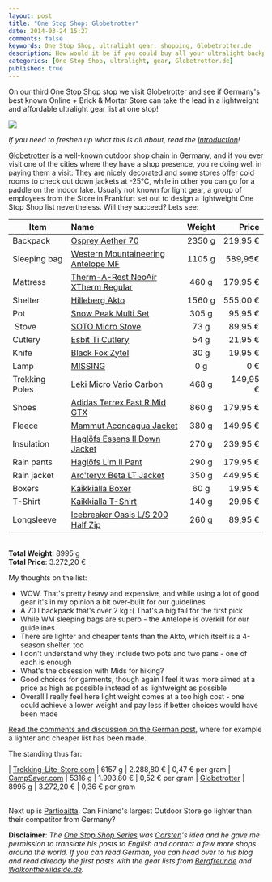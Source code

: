 ```yaml
---
layout: post
title: "One Stop Shop: Globetrotter"
date: 2014-03-24 15:27
comments: false
keywords: One Stop Shop, ultralight gear, shopping, Globetrotter.de
description: How would it be if you could buy all your ultralight backpacking equipment in just one shop? This article series shows if that's possible!
categories: [One Stop Shop, ultralight, gear, Globetrotter.de]
published: true
---
```


On our third [One Stop Shop](http://hikinginfinland.com/blog/categories/one-stop-shop/) stop we visit [Globetrotter](https://www.globetrotter.de/?utm_source=PTID13002584) and see if Germany's best known Online + Brick & Mortar Store can take the lead in a lightweight and affordable ultralight gear list at one stop!

<img style="max-width:100%" src="https://farm8.staticflickr.com/7012/13307056113_a44aef5cba_b.jpg#tl-503544980988493824;1043138249" /><script async charset="utf-8" src="//cdn.thinglink.me/jse/embed.js"></script>

<!-- more -->

*If you need to freshen up what this is all about, read the [Introduction](http://hikinginfinland.com/2014/03/one-stop-shop-introduction.html)!*

[Globetrotter](https://www.globetrotter.de/?utm_source=PTID13002584) is a well-known outdoor shop chain in Germany, and if you ever visit one of the cities where they have a shop presence, you're doing well in paying them a visit: They are nicely decorated and some stores offer cold rooms to check out down jackets at -25°C, while in other you can go for a paddle on the indoor lake. Usually not known for light gear, a group of employees from the Store in Frankfurt set out to design a lightweight One Stop Shop list nevertheless. Will they succeed? Lets see:

| **Item**             | **Name**                   | **Weight**               | **Price**
| -------------------- |:-------------------------- |:------------------------:| ---------------:
| Backpack             | [Osprey Aether 70](https://www.globetrotter.de/shop/osprey-aether-70-218966?utm_source=PTID13002584) | 2350 g | 219,95 €
| Sleeping bag         | [Western Mountaineering Antelope MF](https://www.globetrotter.de/shop/western-mountaineering-antelope-mf-113423?utm_source=PTID13002584) | 1105 g | 589,95€
| Mattress             | [Therm-A-Rest NeoAir XTherm Regular](https://www.globetrotter.de/shop/therm-a-rest-neoair-xtherm-200119?utm_source=PTID13002584) | 460 g | 179,95 €
| Shelter              | [Hilleberg Akto](https://www.globetrotter.de/shop/hilleberg-akto-100561/?utm_source=PTID13002584) | 1560 g | 555,00 €
| Pot                  | [Snow Peak Multi Set](https://www.globetrotter.de/shop/snow-peak-multi-topfset-titan-114295/?utm_source=PTID13002584) | 305 g | 95,95 €
| Stove                | [SOTO Micro Stove](https://www.globetrotter.de/shop/soto-micro-stove-137899/?utm_source=PTID13002584) | 73 g | 89,95 €
| Cutlery              | [Esbit Ti Cutlery](https://www.globetrotter.de/shop/esbit-titanbesteck-mit-tasche-136906?utm_source=PTID13002584) | 54 g | 21,95 €
| Knife                | [Black Fox Zytel](https://www.globetrotter.de/shop/black-fox-zytel-180034?utm_source=PTID13002584) | 30 g | 19,95 €
| Lamp                 | [MISSING]() | 0 g | 0 €
| Trekking Poles       | [Leki Micro Vario Carbon](https://www.globetrotter.de/shop/leki-micro-vario-carbon-219310?utm_source=PTID13002584) | 468 g | 149,95 €
| Shoes                | [Adidas Terrex Fast R Mid GTX](https://www.globetrotter.de/shop/adidas-terrex-fast-r-mid-gtx-205846/?utm_source=PTID13002584) | 860 g | 179,95 €
| Fleece               | [Mammut Aconcagua Jacket](https://www.globetrotter.de/shop/mammut-aconcagua-jacket-154917/?utm_source=PTID13002584) | 380 g | 149,95 €
| Insulation           | [Haglöfs Essens II Down Jacket](https://www.globetrotter.de/shop/hagloefs-essens-ii-down-jacket-229363/?utm_source=PTID13002584) | 270 g | 239,95 €
| Rain pants           | [Haglöfs Lim II Pant](https://www.globetrotter.de/shop/hagloefs-lim-ii-pant-218544/?utm_source=PTID13002584) | 290 g | 179,95 €
| Rain jacket          | [Arc'teryx Beta LT Jacket](https://www.globetrotter.de/shop/arcteryx-beta-lt-jacket-230134/?utm_source=PTID13002584) | 350 g | 449,95 €
| Boxers               | [Kaikkialla Boxer](https://www.globetrotter.de/shop/kaikkialla-boxer-131551/?utm_source=PTID13002584) | 60 g | 19,95 €
| T-Shirt              | [Kaikkialla T-Shirt](https://www.globetrotter.de/shop/kaikkialla-t-shirt-131550/?utm_source=PTID13002584) | 140 g | 29,95 €
| Longsleeve           | [Icebreaker Oasis L/S 200 Half Zip ](https://www.globetrotter.de/shop/icebreaker-oasis-l-s-200-half-zip-225765/?utm_source=PTID13002584) | 260 g | 89,95 €

<br>**Total Weight**: 8995 g
<br>**Total Price**: 3.272,20 €

My thoughts on the list:

- WOW. That's pretty heavy and expensive, and while using a lot of good gear it's in my opinion a bit over-built for our guidelines
- A 70 l backpack that's over 2 kg :( That's a big fail for the first pick
- While WM sleeping bags are superb - the Antelope is overkill for our guidelines
- There are lighter and cheaper tents than the Akto, which itself is a 4-season shelter, too
- I don't understand why they include two pots and two pans - one of each is enough
- What's the obsession with Mids for hiking? 
- Good choices for garments, though again I feel it was more aimed at a price as high as possible instead of as lightweight as possible
- Overall I really feel here light weight comes at a too high cost - one could achieve a lower weight and pay less if better choices would have been made

[Read the comments and discussion on the German post](http://blog.fastpacking.de/wordpress/one-stop-shop-eine-komplette-ul-ausruestung-von-globetrotter-frankfurt-teil-3-11/), where for example a lighter and cheaper list has been made.

The standing thus far:

| [Trekking-Lite-Store.com](http://hikinginfinland.com/2014/03/one-stop-shop-trekking-lite-store-dot-com.html) | 6157 g | 2.288,80 € | 0,47 € per gram
| [CampSaver.com](http://hikinginfinland.com/2014/03/one-stop-shop-campsaver-dot-com.html) | 5316 g | 1.993,80 € | 0,52 € per gram
| [Globetrotter]() | 8995 g | 3.272,20 € | 0,36 € per gram

<br>Next up is [Partioaitta](http://www.partioaitta.fi/Etusivu). Can Finland's largest Outdoor Store go lighter than their competitor from Germany?

**Disclaimer**: *The [One Stop Shop Series](http://hikinginfinland.com/blog/categories/one-stop-shop/) was [Carsten](http://blog.fastpacking.de/)'s idea and he gave me permission to translate his posts to English and contact a few more shops around the world. If you can read German, you can head over to his blog and read already the first posts with the gear lists from [Bergfreunde](http://blog.fastpacking.de/wordpress/one-stop-shop-eine-komplette-ul-ausruestung-von-bergfreunde-de-teil-411/) and [Walkonthewildside.de](http://blog.fastpacking.de/wordpress/one-stop-shop-eine-komplette-ul-ausruestung-von-walkonthewildside-de-teil-511/).*

